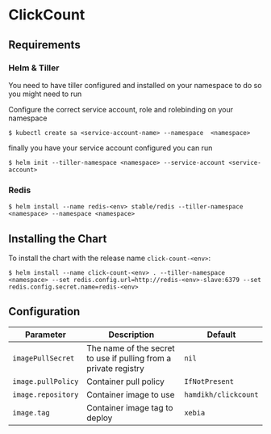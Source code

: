 # ClickCount

## Requirements 

### Helm & Tiller

You need to have tiller configured and installed on your namespace
to do so you might need to run 

Configure the correct service account, role and rolebinding on your namespace

```console
$ kubectl create sa <service-account-name> --namespace  <namespace>
```

finally you have your service account configured you can run

```console
$ helm init --tiller-namespace <namespace> --service-account <service-account>
```

### Redis

```console
$ helm install --name redis-<env> stable/redis --tiller-namespace <namespace> --namespace <namespace>
```

## Installing the Chart

To install the chart with the release name `click-count-<env>`:

```console
$ helm install --name click-count-<env> . --tiller-namespace <namespace> --set redis.config.url=http://redis-<env>-slave:6379 --set redis.config.secret.name=redis-<env>
```

## Configuration


|             Parameter             |              Description                 |               Default               |
|-----------------------------------|------------------------------------------|-------------------------------------|
| `imagePullSecret`                 | The name of the secret to use if pulling from a private registry | `nil`       |
| `image.pullPolicy`                | Container pull policy                    | `IfNotPresent`                      |
| `image.repository`                | Container image to use                   | `hamdikh/clickcount`                             |
| `image.tag`                       | Container image tag to deploy            | `xebia`                            |
